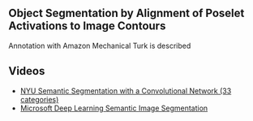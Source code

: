 ## Object Segmentation by Alignment of Poselet Activations to Image Contours

Annotation with Amazon Mechanical Turk is described


## Videos

* [NYU Semantic Segmentation with a Convolutional Network (33 categories)](https://www.youtube.com/watch?v=ZJMtDRbqH40)
* [Microsoft Deep Learning Semantic Image Segmentation](https://www.youtube.com/watch?v=FroRjEejA30)